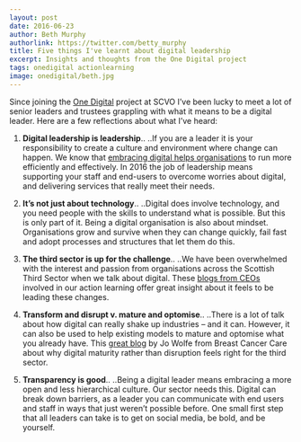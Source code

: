 ```yaml
---
layout: post
date: 2016-06-23
author: Beth Murphy
authorlink: https://twitter.com/betty_murphy
title: Five things I've learnt about digital leadership
excerpt: Insights and thoughts from the One Digital project
tags: onedigital actionlearning
image: onedigital/beth.jpg
---
```


Since joining the [One Digital](http://digital.scvo.org.uk/onedigital/actionlearning/) project at SCVO I’ve been lucky to meet a lot of senior leaders and trustees grappling with what it means to be a digital leader. Here are a few reflections about what I’ve heard:

1. **Digital leadership is leadership**..
..If you are a leader it is your responsibility to create a culture and environment where change can happen. We know that [embracing digital helps organisations](http://thenewreality.info/) to run more efficiently and effectively. In 2016 the job of leadership means supporting your staff and end-users to overcome worries about digital, and delivering services that really meet their needs. 

2. **It’s not just about technology**..
..Digital does involve technology, and you need people with the skills to understand what is possible. But this is only part of it. Being a digital organisation is also about mindset. Organisations grow and survive when they can change quickly, fail fast and adopt processes and structures that let them do this.   

3. **The third sector is up for the challenge**..
..We have been overwhelmed with the interest and passion from organisations across the Scottish Third Sector when we talk about digital. These [blogs from CEOs](http://digital.scvo.org.uk/onedigital/actionlearning/) involved in our action learning offer great insight about it feels to be leading these changes.  

4. **Transform and disrupt v. mature and optomise**..
..There is a lot of talk about how digital can really shake up industries – and it can. However, it can also be used to help existing models to mature and optomise what you already have. This [great blog](http://www.thirdsector.co.uk/why-i-choose-digital-maturity-digital-transformation/digital/article/1394746) by Jo Wolfe from Breast Cancer Care about why digital maturity rather than disruption feels right for the third sector. 

5. **Transparency is good**..
..Being a digital leader means embracing a more open and less hierarchical culture. Our sector needs this. Digital can break down barriers, as a leader you can communicate with end users and staff in ways that just weren’t possible before. One small first step that all leaders can take is to get on social media, be bold, and be yourself.  

